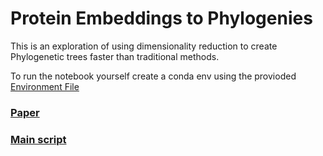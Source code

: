 # Protein Embeddings to Phylogenies

This is an exploration of using dimensionality reduction to create Phylogenetic trees faster than traditional methods.

To run the notebook yourself create a conda env using the provioded [Environment File](./environment.yaml)

### [Paper](./Embeddings_to_Phylogenies.pdf)
### [Main script](./VAE.ipynb)
